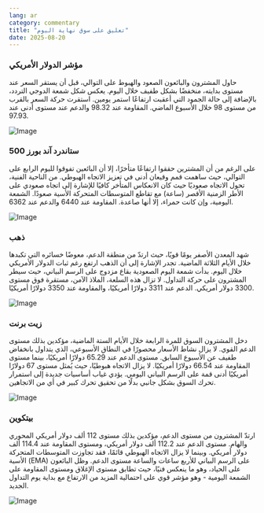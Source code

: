 ```yaml
---
lang: ar
category: commentary
title: "تعليق على سوق نهاية اليوم"
date: 2025-08-20
---
```


### مؤشر الدولار الأمريكي

حاول المشترون والبائعون الصعود والهبوط على التوالي، قبل أن يستقر السعر عند مستوى بدايته، منخفضًا بشكل طفيف خلال اليوم. يعكس شكل شمعة الدوجي التردد، بالإضافة إلى حالة الجمود التي أعقبت ارتفاعًا استمر يومين. استقرت حركة السعر بالقرب من مستوى 98 خلال الأسبوع الماضي. المقاومة عند 98.32 والدعم عند مستوى أدنى عند 97.93.

![Image](https://markleighedu.github.io/img/Aug-2025/20-Aug-2025/usdindex.jpg)

### ستاندرد آند بورز 500

على الرغم من أن المشترين حققوا ارتفاعًا متأخرًا، إلا أن البائعين تفوقوا لليوم الرابع على التوالي، حيث ساهمت قمم وقيعان أدنى في تعزيز الاتجاه الهبوطي. من الناحية الفنية، تحول الاتجاه صعوديًا حيث كان الانعكاس المتأخر كافيًا للإشارة إلى اتجاه صعودي على الأطر الزمنية الأقصر (ساعة) مع تقاطع المتوسطات المتحركة الأسية صعودًا. الشمعة اليومية، وإن كانت حمراء، إلا أنها صاعدة. المقاومة عند 6440 والدعم عند 6362.

![Image](https://markleighedu.github.io/img/Aug-2025/20-Aug-2025/sp500.jpg)

### ذهب

شهد المعدن الأصفر يومًا قويًا، حيث ارتدّ من منطقة الدعم، معوضًا خسائره التي تكبدها خلال الأيام الثلاثة الماضية. تجدر الإشارة إلى أن الذهب ارتفع رغم ثبات الدولار الأمريكي خلال اليوم. بدأت شمعة اليوم الصعودية بقاع مزدوج على الرسم البياني، حيث سيطر المشترون على حركة التداول. لا تزال هذه السلعة، الملاذ الآمن، مستقرة فوق مستوى 3300 دولار أمريكي. الدعم عند 3311 دولارًا أمريكيًا، والمقاومة عند 3350 دولارًا أمريكيًا.

![Image](https://markleighedu.github.io/img/Aug-2025/20-Aug-2025/gold.jpg)

### زيت برنت

دخل المشترون السوق للمرة الرابعة خلال الأيام الستة الماضية، مؤكدين بذلك مستوى الدعم القوي. لا يزال نشاط الأسعار محصورًا في النطاق الأسبوعي، الذي يتداول بانخفاض طفيف عن الأسبوع السابق. مستوى الدعم عند 65.29 دولارًا أمريكيًا، بينما مستوى المقاومة عند 66.54 دولارًا أمريكيًا. لا يزال الاتجاه هبوطيًا، حيث يُمثل مستوى 67 دولارًا أمريكيًا أدنى قمة على الرسم البياني اليومي. يؤدي غياب أساسيات جديدة إلى استمرار تحرك السوق بشكل جانبي بدلًا من تحقيق تحرك كبير في أي من الاتجاهين.

![Image](https://markleighedu.github.io/img/Aug-2025/20-Aug-2025/brentoil.jpg)

### بيتكوين

ارتدّ المشترون من مستوى الدعم، مؤكدين بذلك مستوى 112 ألف دولار أمريكي المحوري والهام. مستوى الدعم عند 112.2 ألف دولار أمريكي، ومستوى المقاومة عند 114.4 ألف دولار أمريكي. وبينما لا يزال الاتجاه الهبوطي قائمًا، فقد تجاوزت المتوسطات المتحركة الأسية (EMA) على الرسم البياني للأربع ساعات والساعة مستوى الدعم. وظل البائعون على الحياد، وهو ما ينعكس فنيًا، حيث تطابق مستوى الإغلاق ومستوى المقاومة على الشمعة اليومية - وهو مؤشر قوي على احتمالية المزيد من الارتفاع مع بداية يوم التداول الجديد.

![Image](https://markleighedu.github.io/img/Aug-2025/20-Aug-2025/bitcoin.jpg)

